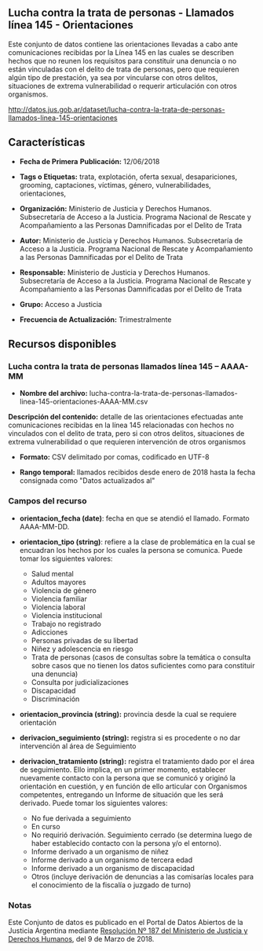 Lucha contra la trata de personas - Llamados línea 145 - Orientaciones
----------------------------------------------------------------------

Este conjunto de datos contiene las orientaciones llevadas a cabo ante comunicaciones recibidas por la Línea 145 en las cuales se describen hechos que no reunen los requisitos para constituir una denuncia o no están vinculadas con el delito de trata de personas, pero que requieren algún tipo de prestación, ya sea por vincularse con otros delitos, situaciones de extrema vulnerabilidad o requerir articulación con otros organismos.

http://datos.jus.gob.ar/dataset/lucha-contra-la-trata-de-personas-llamados-linea-145-orientaciones

Características
---------------

-   **Fecha de Primera** **Publicación:** 12/06/2018

-   **Tags o Etiquetas:** trata, explotación, oferta sexual, desapariciones, grooming, captaciones, víctimas, género, vulnerabilidades, orientaciones, 

-   **Organización:** Ministerio de Justicia y Derechos Humanos. Subsecretaría de Acceso a la Justicia. Programa Nacional de Rescate y Acompañamiento a las Personas Damnificadas por el Delito de Trata

-   **Autor:** Ministerio de Justicia y Derechos Humanos. Subsecretaría de Acceso a la Justicia. Programa Nacional de Rescate y Acompañamiento a las Personas Damnificadas por el Delito de Trata

-   **Responsable:** Ministerio de Justicia y Derechos Humanos. Subsecretaría de Acceso a la Justicia. Programa Nacional de Rescate y Acompañamiento a las Personas Damnificadas por el Delito de Trata

-   **Grupo:** Acceso a Justicia

-   **Frecuencia de Actualización:** Trimestralmente

Recursos disponibles
--------------------

### Lucha contra la trata de personas llamados línea 145 – AAAA-MM

-   **Nombre del archivo:** lucha-contra-la-trata-de-personas-llamados-linea-145-orientaciones-AAAA-MM.csv

**Descripción del contenido:** detalle de las orientaciones efectuadas ante comunicaciones recibidas en la línea 145 relacionadas con hechos no vinculados con el delito de trata, pero si con otros delitos, situaciones de extrema vulnerabilidad o que requieren intervención de otros organismos

-   **Formato:** CSV delimitado por comas, codificado en UTF-8

-   **Rango temporal:** llamados recibidos desde enero de 2018 hasta la fecha consignada como "Datos actualizados al"

### Campos del recurso

-   **orientacion_fecha (date)**: fecha en que se atendió el llamado. Formato AAAA-MM-DD.

-   **orientacion_tipo (string)**: refiere a la clase de problemática en la cual se encuadran los hechos  por los cuales la persona se comunica. Puede tomar los siguientes valores:

    -   Salud mental
    -   Adultos mayores
    -   Violencia de género
    -   Violencia familiar
    -   Violencia laboral
    -   Violencia institucional
    -   Trabajo no registrado
    -   Adicciones
    -   Personas privadas de su libertad
    -   Niñez y adolescencia en riesgo
    -   Trata de personas (casos de consultas sobre la temática o consulta sobre casos que no tienen los datos suficientes como para constituir una denuncia)
    -   Consulta por judicializaciones
    -   Discapacidad
    -   Discriminación

-   **orientacion_provincia (string):** provincia desde la cual se requiere orientación

-   **derivacion_seguimiento (string):** registra si es procedente o no dar intervención al área de Seguimiento

-   **derivacion_tratamiento (string):** registra el tratamiento dado por el área de seguimiento. Ello implica, en un primer momento, establecer nuevamente contacto con la persona que se comunicó y originó la orientación en cuestión, y en función de ello articular con Organismos competentes, entregando un Informe de  situación que les  será derivado.  Puede tomar los siguientes valores:

    -   No fue derivada a seguimiento
    -   En curso
    -   No requirió derivación. Seguimiento cerrado (se determina luego de haber establecido contacto con la persona y/o el entorno).
    -   Informe derivado a un organismo de niñez
    -   Informe derivado a un organismo de tercera edad
    -   Informe derivado a un organismo de discapacidad
    -   Otros (incluye derivación de denuncias a las comisarías locales para el conocimiento de la fiscalía o juzgado de turno)
    
### Notas

Este Conjunto de datos es publicado en el Portal de Datos Abiertos de la Justicia Argentina mediante [Resolución Nº 187 del Ministerio de Justicia y Derechos Humanos](http://datos.jus.gob.ar/resoluciones/RESOL-2018-187-APN-MJ.pdf), del 9 de Marzo de 2018.

